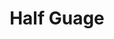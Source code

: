 ---
title:  "Half Guage"
category: stitches
description: "This is a test."
published: true
js_gist: "9c268d2fb0baccde533de14755e6f47f"
knitout_gist: "509853928a04d3a54fd0352aa71f2b61"
image: "assets/images/20190312_184746.jpg"
---
